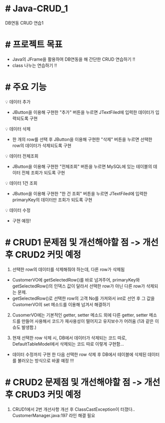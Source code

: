 # # Java-CRUD_1
DB연동 CRUD 연습1

# # 프로젝트 목표
- Java의 JFrame을 활용하여 DB연동을 해 간단한 CRUD 연습하기 !!
- class 나누는 연습하기 !!

# # 주요 기능
💡 데이터 추가
  - JButton을 이용해 구현한 "추가" 버튼을 누르면 JTextFiled에 입력한 데이터가 입력되도록 구현

💡 데이터 삭제
  - 한 개의 row를 선택 후 JButton을 이용해 구현한 "삭제" 버튼을 누르면 선택한 row의 데이터가 삭제되도록 구현

💡 데이터 전체조회
  - JButton을 이용해 구현한 "전체조회" 버튼을 누르면 MySQL에 있는 테이블의 데이터 전체 조회가 되도록 구현

💡 데이터 1건 조회
  - JButton을 이용해 구현한 "한 건 조회" 버튼을 누르면 JTextFiled에 입력한 primaryKey의 데이터만 조회가 되도록 구현

💡 데이터 수정
  - 구현 예정!

# # CRUD1 문제점 및 개선해야할 점 -> 개선 후 CRUD2 커밋 예정
1. 선택한 row의 데이터를 삭제해줘야 하는데, 다른 row가 삭제됨
  - CustomerVO에 getSelectedRow()를 바로 넘겨주어, primaryKey와 getSelectedRow()의 인덱스 값이 달라서 선택한 row가 아닌 다른 row가 삭제되는 문제.
  - getSelectedRow()로 선택한 row의 고객 No를 가져와서 int로 선언 후 그 값을 CustomerVO의 set 메소드를 이용해 넘겨서 해결하기
  
2. CusomerVO에는 기본적인 getter, setter 메소드 외에 다른 getter, setter 메소드를 만들어 사용해서 코드가 재사용성이 떨어지고 유지보수가 어려움 (1과 같은 이슈도 발생함.)

3. 현재 선택한 row 삭제 시, DB에서 데이터가 삭제되는 코드 따로, DefaultTableModel에서 삭제되는 코드 따로 이렇게 구현함...
  - 데이터 수정까지 구현 한 다음 선택한 row 삭제 후 DB에서 테이블에 삭제된 데이터를 불러오는 방식으로 바꿀 예정 !!!


# # CRUD2 문제점 및 개선해야할 점 -> 개선 후 CRUD3 커밋 예정
1. CRUD1에서 2번 개선사항 개선 후 ClassCastException이 터졌다.. CustomerManager.java:197 라인 해결 필요


   






